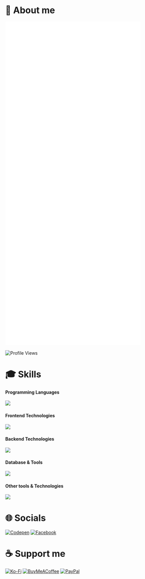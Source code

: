 # 📰 About me

![Metrics](./github-metrics.svg)

![Profile Views](https://visitcount.itsvg.in/api?id=tientq64&icon=5&color=6)

# 🎓 Skills

#### Programming Languages

<img src="https://skillicons.dev/icons?i=js,ts,py,php,c,go&perline=14" width="212">

#### Frontend Technologies

<img src="https://skillicons.dev/icons?i=html,css,react,redux,vue,tailwind,bootstrap,jquery,threejs,svg,sass,pug&perline=14" width="428">

#### Backend Technologies

<img src="https://skillicons.dev/icons?i=nodejs,vite,electron,express&perline=14" width="140">

#### Database & Tools

<img src="https://skillicons.dev/icons?i=mysql,gql,gcp&perline=14" width="104">

#### Other tools & Technologies

<img src="https://skillicons.dev/icons?i=git,github,npm,pnpm,vitest,vscode,sublime,powershell,md,regex,vercel,codepen,ps,figma,stackoverflow,windows&perline=14" width="500">

# 🌐 Socials

[![Codepen](https://img.shields.io/badge/Codepen-3e3f46.svg?logo=codepen&logoColor=white)](https://codepen.io/tientq64)
[![Facebook](https://img.shields.io/badge/Facebook-0866ff.svg?logo=facebook&logoColor=white)](https://fb.com/tientq64)

# ☕ Support me

[![Ko-Fi](https://img.shields.io/badge/Ko--fi-F16061?style=for-the-badge&logo=ko-fi&logoColor=white)](https://ko-fi.com/tientq64)
[![BuyMeACoffee](https://img.shields.io/badge/Buy%20Me%20a%20Coffee-ffdd00?style=for-the-badge&logo=buy-me-a-coffee&logoColor=black)](https://buymeacoffee.com/tientq64)
[![PayPal](https://img.shields.io/badge/PayPal-00457C?style=for-the-badge&logo=paypal&logoColor=white)](https://paypal.me/tientq64)
